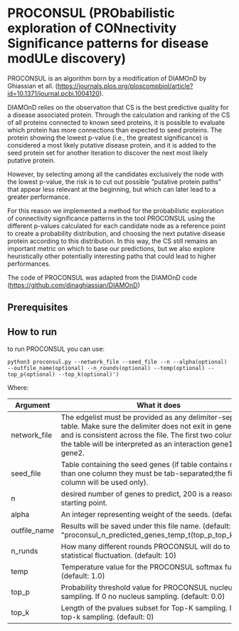 # PROCONSUL (PRObabilistic exploration of CONnectivity Significance patterns for disease modULe discovery)
PROCONSUL is an algorithm born by a modification of DIAMOnD by Ghiassian et all. (https://journals.plos.org/ploscompbiol/article?id=10.1371/journal.pcbi.1004120).

DIAMOnD relies on the observation that CS is the best predictive quality for a disease associated protein.
Through the calculation and ranking of the CS of all proteins connected to known seed proteins, it is possible to evaluate which protein has more connections than expected to seed proteins.
The protein showing the lowest p-value (i.e., the greatest significance) is considered a most likely putative disease protein, and it is added to the seed protein set for another iteration to discover the next most likely putative protein.

However, by selecting among all the candidates exclusively the node with the lowest p-value, the risk is to cut out possible “putative protein paths” that appear less relevant at the beginning, but which can later lead to a greater performance.

For this reason we implemented a method for the probabilistic exploration of connectivity significance patterns in the tool PROCONSUL using the different p-values calculated for each candidate node as a reference point to create a probability distribution, and choosing the next putative disease protein according to this distribution. In this way, the CS still remains an important metric on which to base our predictions, but we also explore heuristically other potentially interesting paths that could lead to higher performances.

The code of PROCONSUL was adapted from the DIAMOnD code (https://github.com/dinaghiassian/DIAMOnD)

## Prerequisites


## How to run
to run PROCONSUL you can use:

```
python3 proconsul.py --network_file --seed_file --n --alpha(optional) --outfile_name(optional) --n_rounds(optional) --temp(optional) --top_p(optional) --top_k(optional)')
```
Where:

| Argument 	| What it does 	|
|---	|---	|
| network_file 	| The edgelist must be provided as any delimiter-separated table. Make sure the delimiter does not exit in gene IDs and is consistent across the file. The first two columns of the table will be interpreted as an interaction gene1 <==> gene2. |
| seed_file  	| Table containing the seed genes (if table contains more than one column they must be tab-separated;the first column will be used only). |
| n 	| desired number of genes to predict, 200 is a reasonable starting point. |
| alpha 	| An integer representing weight of the seeds. (default: 1) |
| outfile_name 	| Results will be saved under this file name. (default: "proconsul_n_predicted_genes_temp_t(top_p_top_k_).txt") |
| n_runds 	| How many different rounds PROCONSUL will do to reduce statistical fluctuation. (default: 10) 	|
| temp 	| Temperature value for the PROCONSUL softmax function. (default: 1.0) 	|
| top_p 	| Probability threshold value for PROCONSUL nucleus sampling. If 0 no nucleus sampling. (default: 0.0) 	|
| top_k 	| Length of the pvalues subset for Top-K sampling. If 0 no top-k sampling. (default: 0)	|
